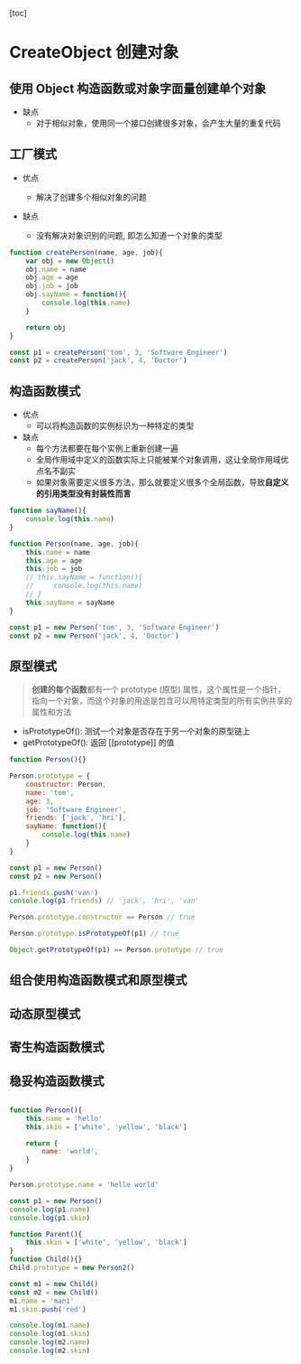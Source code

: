 [toc]

# CreateObject 创建对象

## 使用 Object 构造函数或对象字面量创建单个对象

- 缺点
  - 对于相似对象，使用同一个接口创建很多对象，会产生大量的重复代码

## 工厂模式

- 优点

  - 解决了创建多个相似对象的问题

- 缺点
  - 没有解决对象识别的问题, 即怎么知道一个对象的类型

```JavaScript
function createPerson(name, age, job){
    var obj = new Object()
    obj.name = name
    obj.age = age
    obj.job = job
    obj.sayName = function(){
        console.log(this.name)
    }

    return obj
}

const p1 = createPerson('tom', 3, 'Software Engineer')
const p2 = createPerson('jack', 4, 'Doctor')
```

## 构造函数模式

- 优点
  - 可以将构造函数的实例标识为一种特定的类型
- 缺点
  - 每个方法都要在每个实例上重新创建一遍
  - 全局作用域中定义的函数实际上只能被某个对象调用，这让全局作用域优点名不副实
  - 如果对象需要定义很多方法，那么就要定义很多个全局函数，导致**自定义的引用类型没有封装性而言**

```JavaScript
function sayName(){
    console.log(this.name)
}

function Person(name, age, job){
    this.name = name
    this.age = age
    this.job = job
    // this.sayName = function(){
    //     console.log(this.name)
    // }
    this.sayName = sayName
}

const p1 = new Person('tom', 3, 'Software Engineer')
const p2 = new Person('jack', 4, 'Doctor')
```

## 原型模式

> **创建的每个函数**都有一个 prototype (原型) 属性，这个属性是一个指针，指向一个对象，而这个对象的用途是包含可以用特定类型的所有实例共享的属性和方法

- isPrototypeOf(): 测试一个对象是否存在于另一个对象的原型链上
- getPrototypeOf(): 返回 [[prototype]] 的值

```JavaScript
function Person(){}

Person.prototype = {
    constructor: Person,
    name: 'tom',
    age: 3,
    job: 'Software Engineer',
    friends: ['jack', 'hri'],
    sayName: function(){
        console.log(this.name)
    }
}

const p1 = new Person()
const p2 = new Person()

p1.friends.push('van')
console.log(p1.friends) // 'jack', 'hri', 'van'

```

```JavaScript
Person.prototype.constructor == Person // true

Person.prototype.isPrototypeOf(p1) // true

Object.getPrototypeOf(p1) == Person.prototype // true

```

## 组合使用构造函数模式和原型模式

## 动态原型模式

## 寄生构造函数模式

## 稳妥构造函数模式

```JavaScript

function Person(){
    this.name = 'hello'
    this.skin = ['white', 'yellow', 'black']

    return {
        name: 'world',
    }
}

Person.prototype.name = 'helle world'

const p1 = new Person()
console.log(p1.name)
console.log(p1.skin)

function Parent(){
    this.skin = ['white', 'yellow', 'black']
}
function Child(){}
Child.prototype = new Person2()

const m1 = new Child()
const m2 = new Child()
m1.name = 'man1'
m1.skin.push('red')

console.log(m1.name)
console.log(m1.skin)
console.log(m2.name)
console.log(m2.skin)

```
